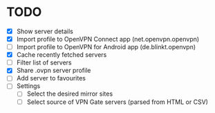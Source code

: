 TODO
======

- [x] Show server details
- [x] Import profile to OpenVPN Connect app (net.openvpn.openvpn)
- [ ] Import profile to OpenVPN for Android app (de.blinkt.openvpn)
- [x] Cache recently fetched servers
- [ ] Filter list of servers
- [x] Share .ovpn server profile
- [ ] Add server to favourites
- [ ] Settings
  - [ ] Select the desired mirror sites
  - [ ] Select source of VPN Gate servers (parsed from HTML or CSV)

